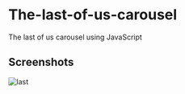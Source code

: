 # The-last-of-us-carousel

The last of us carousel using JavaScript


## Screenshots
![last](https://github.com/peter-kimanzi/The-last-of-us-carousel/assets/71552773/abd670b9-c4f5-4379-87a0-1373e8ddb5f4)
